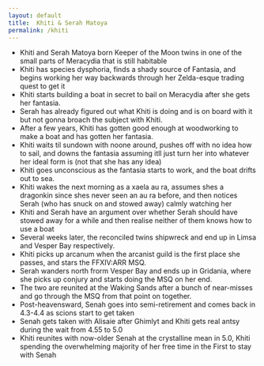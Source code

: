 ```yaml
---
layout: default
title:  Khiti & Serah Matoya
permalink: /khiti
---
```

- Khiti and Serah Matoya born Keeper of the Moon twins in one of the small parts of Meracydia that is still habitable
- Khiti has species dysphoria, finds a shady source of Fantasia, and begins working her way backwards through her Zelda-esque trading quest to get it
- Khiti starts building a boat in secret to bail on Meracydia after she gets her fantasia.
- Serah has already figured out what Khiti is doing and is on board with it but not gonna broach the subject with Khiti.
- After a few years, Khiti has gotten good enough at woodworking to make a boat and has gotten her fantasia.
- Khiti waits til sundown with noone around, pushes off with no idea how to sail, and downs the fantasia assuming itll just turn her into whatever her ideal form is (not that she has any idea)
- Khiti goes unconscious as the fantasia starts to work, and the boat drifts out to sea.
- Khiti wakes the next morning as a xaela au ra, assumes shes a dragonkin since shes never seen an au ra before, and then notices Serah (who has snuck on and stowed away) calmly watching her
- Khiti and Serah have an argument over whether Serah should have stowed away for a while and then realise neither of them knows how to use a boat
- Several weeks later, the reconciled twins shipwreck and end up in Limsa and Vesper Bay respectively.
- Khiti picks up arcanum when the arcanist guild is the first place she passes, and stars the FFXIV:ARR MSQ.
- Serah wanders north frorm Vesper Bay and ends up in Gridania, where she picks up conjury and starts doing the MSQ on her end.
- The two are reunited at the Waking Sands after a bunch of near-misses and go through the MSQ from that point on together.
- Post-heavensward, Senah goes into semi-retirement and comes back in 4.3-4.4 as scions start to get taken
- Senah gets taken with Alisaie after Ghimlyt and Khiti gets real antsy during the wait from 4.55 to 5.0
- Khiti reunites with now-older Senah at the crystalline mean in 5.0, Khiti spending the overwhelming majority of her free time in the First to stay with Senah